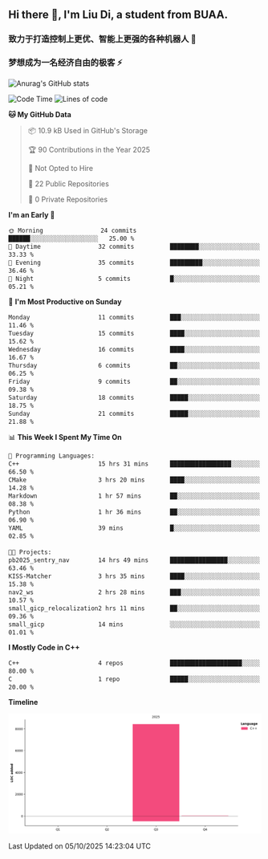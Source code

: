 ## Hi there 👋, I'm Liu Di, a student from BUAA.

### 致力于打造控制上更优、智能上更强的各种机器人 :robot:

### 梦想成为一名经济自由的极客 :zap:

![Anurag's GitHub stats](https://github-readme-stats.vercel.app/api?username=LemperorD)

<!--START_SECTION:waka-->
![Code Time](http://img.shields.io/badge/Code%20Time-34%20hrs%2046%20mins-blue)
![Lines of code](https://img.shields.io/badge/From%20Hello%20World%20I%27ve%20Written-8.4%20thousand%20lines%20of%20code-blue)

**🐱 My GitHub Data** 

> 📦 10.9 kB Used in GitHub's Storage 
 > 
> 🏆 90 Contributions in the Year 2025
 > 
> 🚫 Not Opted to Hire
 > 
> 📜 22 Public Repositories 
 > 
> 🔑 0 Private Repositories 
 > 
**I'm an Early 🐤** 

```text
🌞 Morning                24 commits          ██████░░░░░░░░░░░░░░░░░░░   25.00 % 
🌆 Daytime                32 commits          ████████░░░░░░░░░░░░░░░░░   33.33 % 
🌃 Evening                35 commits          █████████░░░░░░░░░░░░░░░░   36.46 % 
🌙 Night                  5 commits           █░░░░░░░░░░░░░░░░░░░░░░░░   05.21 % 
```
📅 **I'm Most Productive on Sunday** 

```text
Monday                   11 commits          ███░░░░░░░░░░░░░░░░░░░░░░   11.46 % 
Tuesday                  15 commits          ████░░░░░░░░░░░░░░░░░░░░░   15.62 % 
Wednesday                16 commits          ████░░░░░░░░░░░░░░░░░░░░░   16.67 % 
Thursday                 6 commits           ██░░░░░░░░░░░░░░░░░░░░░░░   06.25 % 
Friday                   9 commits           ██░░░░░░░░░░░░░░░░░░░░░░░   09.38 % 
Saturday                 18 commits          █████░░░░░░░░░░░░░░░░░░░░   18.75 % 
Sunday                   21 commits          █████░░░░░░░░░░░░░░░░░░░░   21.88 % 
```


📊 **This Week I Spent My Time On** 

```text
💬 Programming Languages: 
C++                      15 hrs 31 mins      █████████████████░░░░░░░░   66.50 % 
CMake                    3 hrs 20 mins       ████░░░░░░░░░░░░░░░░░░░░░   14.28 % 
Markdown                 1 hr 57 mins        ██░░░░░░░░░░░░░░░░░░░░░░░   08.38 % 
Python                   1 hr 36 mins        ██░░░░░░░░░░░░░░░░░░░░░░░   06.90 % 
YAML                     39 mins             █░░░░░░░░░░░░░░░░░░░░░░░░   02.85 % 

🐱‍💻 Projects: 
pb2025_sentry_nav        14 hrs 49 mins      ████████████████░░░░░░░░░   63.46 % 
KISS-Matcher             3 hrs 35 mins       ████░░░░░░░░░░░░░░░░░░░░░   15.38 % 
nav2_ws                  2 hrs 28 mins       ███░░░░░░░░░░░░░░░░░░░░░░   10.57 % 
small_gicp_relocalization2 hrs 11 mins       ██░░░░░░░░░░░░░░░░░░░░░░░   09.36 % 
small_gicp               14 mins             ░░░░░░░░░░░░░░░░░░░░░░░░░   01.01 % 
```

**I Mostly Code in C++** 

```text
C++                      4 repos             ████████████████████░░░░░   80.00 % 
C                        1 repo              █████░░░░░░░░░░░░░░░░░░░░   20.00 % 
```



**Timeline**

![Lines of Code chart](https://raw.githubusercontent.com/LemperorD/LemperorD/main/assets/bar_graph.png)


 Last Updated on 05/10/2025 14:23:04 UTC
<!--END_SECTION:waka-->


<!--
**LemperorD/LemperorD** is a ✨ _special_ ✨ repository because its `README.md` (this file) appears on your GitHub profile.

Here are some ideas to get you started:

- 🔭 I’m currently working on ...
- 🌱 I’m currently learning ...
- 👯 I’m looking to collaborate on ...
- 🤔 I’m looking for help with ...
- 💬 Ask me about ...
- 📫 How to reach me: ...
- 😄 Pronouns: ...
- ⚡ Fun fact: ...
-->
